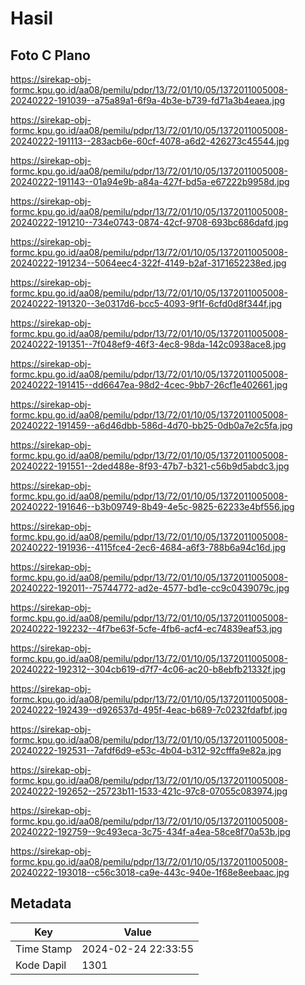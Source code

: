 # Hasil

## Foto C Plano

https://sirekap-obj-formc.kpu.go.id/aa08/pemilu/pdpr/13/72/01/10/05/1372011005008-20240222-191039--a75a89a1-6f9a-4b3e-b739-fd71a3b4eaea.jpg

https://sirekap-obj-formc.kpu.go.id/aa08/pemilu/pdpr/13/72/01/10/05/1372011005008-20240222-191113--283acb6e-60cf-4078-a6d2-426273c45544.jpg

https://sirekap-obj-formc.kpu.go.id/aa08/pemilu/pdpr/13/72/01/10/05/1372011005008-20240222-191143--01a94e9b-a84a-427f-bd5a-e67222b9958d.jpg

https://sirekap-obj-formc.kpu.go.id/aa08/pemilu/pdpr/13/72/01/10/05/1372011005008-20240222-191210--734e0743-0874-42cf-9708-693bc686dafd.jpg

https://sirekap-obj-formc.kpu.go.id/aa08/pemilu/pdpr/13/72/01/10/05/1372011005008-20240222-191234--5064eec4-322f-4149-b2af-3171652238ed.jpg

https://sirekap-obj-formc.kpu.go.id/aa08/pemilu/pdpr/13/72/01/10/05/1372011005008-20240222-191320--3e0317d6-bcc5-4093-9f1f-6cfd0d8f344f.jpg

https://sirekap-obj-formc.kpu.go.id/aa08/pemilu/pdpr/13/72/01/10/05/1372011005008-20240222-191351--7f048ef9-46f3-4ec8-98da-142c0938ace8.jpg

https://sirekap-obj-formc.kpu.go.id/aa08/pemilu/pdpr/13/72/01/10/05/1372011005008-20240222-191415--dd6647ea-98d2-4cec-9bb7-26cf1e402661.jpg

https://sirekap-obj-formc.kpu.go.id/aa08/pemilu/pdpr/13/72/01/10/05/1372011005008-20240222-191459--a6d46dbb-586d-4d70-bb25-0db0a7e2c5fa.jpg

https://sirekap-obj-formc.kpu.go.id/aa08/pemilu/pdpr/13/72/01/10/05/1372011005008-20240222-191551--2ded488e-8f93-47b7-b321-c56b9d5abdc3.jpg

https://sirekap-obj-formc.kpu.go.id/aa08/pemilu/pdpr/13/72/01/10/05/1372011005008-20240222-191646--b3b09749-8b49-4e5c-9825-62233e4bf556.jpg

https://sirekap-obj-formc.kpu.go.id/aa08/pemilu/pdpr/13/72/01/10/05/1372011005008-20240222-191936--4115fce4-2ec6-4684-a6f3-788b6a94c16d.jpg

https://sirekap-obj-formc.kpu.go.id/aa08/pemilu/pdpr/13/72/01/10/05/1372011005008-20240222-192011--75744772-ad2e-4577-bd1e-cc9c0439079c.jpg

https://sirekap-obj-formc.kpu.go.id/aa08/pemilu/pdpr/13/72/01/10/05/1372011005008-20240222-192232--4f7be63f-5cfe-4fb6-acf4-ec74839eaf53.jpg

https://sirekap-obj-formc.kpu.go.id/aa08/pemilu/pdpr/13/72/01/10/05/1372011005008-20240222-192312--304cb619-d7f7-4c06-ac20-b8ebfb21332f.jpg

https://sirekap-obj-formc.kpu.go.id/aa08/pemilu/pdpr/13/72/01/10/05/1372011005008-20240222-192439--d926537d-495f-4eac-b689-7c0232fdafbf.jpg

https://sirekap-obj-formc.kpu.go.id/aa08/pemilu/pdpr/13/72/01/10/05/1372011005008-20240222-192531--7afdf6d9-e53c-4b04-b312-92cfffa9e82a.jpg

https://sirekap-obj-formc.kpu.go.id/aa08/pemilu/pdpr/13/72/01/10/05/1372011005008-20240222-192652--25723b11-1533-421c-97c8-07055c083974.jpg

https://sirekap-obj-formc.kpu.go.id/aa08/pemilu/pdpr/13/72/01/10/05/1372011005008-20240222-192759--9c493eca-3c75-434f-a4ea-58ce8f70a53b.jpg

https://sirekap-obj-formc.kpu.go.id/aa08/pemilu/pdpr/13/72/01/10/05/1372011005008-20240222-193018--c56c3018-ca9e-443c-940e-1f68e8eebaac.jpg


## Metadata

| Key        | Value               |
| ---------- | ------------------- |
| Time Stamp | 2024-02-24 22:33:55 |
| Kode Dapil | 1301                |




